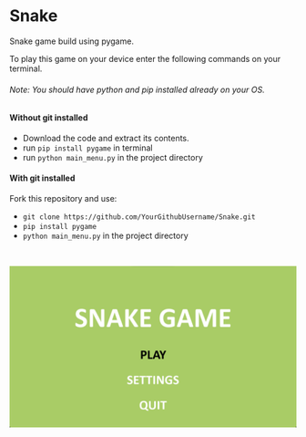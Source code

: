 # Snake

Snake game build using pygame.

To play this game on your device enter the following commands on your terminal. <br>
###### <i> Note: You should have python and pip installed already on your OS. </i>

#### Without git installed
- Download the code and extract its contents.
- run `pip install pygame` in terminal
- run `python main_menu.py` in the project directory

#### With git installed
Fork this repository and use:
- `git clone https://github.com/YourGithubUsername/Snake.git`
- `pip install pygame`
- `python main_menu.py` in the project directory

<br>

<p align="center">
  <img src="README images/image.png" title="Snake Game">
</p>

